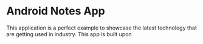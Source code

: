# Android Notes App
This application is a perfect example to showcase the latest technology that are getting used in industry. This app is built upon